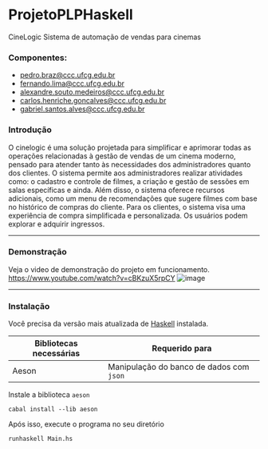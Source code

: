 # ProjetoPLPHaskell

 CineLogic
 Sistema de automação de vendas para cinemas

### Componentes:
- pedro.braz@ccc.ufcg.edu.br
- fernando.lima@ccc.ufcg.edu.br
- alexandre.souto.medeiros@ccc.ufcg.edu.br
- carlos.henriche.goncalves@ccc.ufcg.edu.br
- gabriel.santos.alves@ccc.ufcg.edu.br

### Introdução
O cinelogic é uma solução projetada para simplificar e aprimorar todas as operações relacionadas à gestão de vendas de um cinema moderno, pensado para atender tanto às necessidades dos administradores quanto dos clientes.
O sistema permite aos administradores realizar atividades como: o cadastro e controle de filmes, a criação e gestão de sessões em salas específicas e ainda.
Além disso, o sistema oferece recursos adicionais, como um menu de recomendações que sugere filmes com base no histórico de compras do cliente.
Para os clientes, o sistema visa uma experiência de compra simplificada e personalizada. Os usuários podem explorar e adquirir ingressos.

------
### Demonstração
Veja o video de demonstração do projeto em funcionamento.
https://www.youtube.com/watch?v=cBKzuX5rpCY
![image](https://github.com/Projetinho-PLP/ProjetoPLPHaskell/assets/100965133/54f4d3ec-c3d7-4cc7-a78d-0f4918b16e06)

----

### Instalação
Você precisa da versão mais atualizada de [Haskell](https://www.haskell.org/ghcup/install/) instalada.


|Bibliotecas necessárias|Requerido para|
|-----------------------|--------------|
| Aeson                 |Manipulação do banco de dados com `json`|

Instale a biblioteca `aeson`

    cabal install --lib aeson

Após isso, execute o programa no seu diretório

    runhaskell Main.hs




